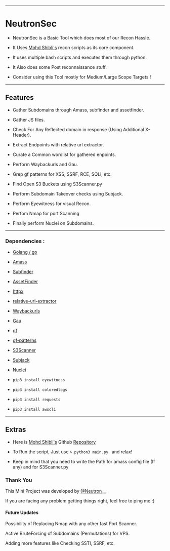 
---

# NeutronSec


- NeutronSec is a Basic Tool which does most of our Recon Hassle.

-  It Uses [Mohd Shibli's](https://twitter.com/_d3f4u17_) recon scripts
as its core component.

- It uses multiple bash scripts and executes them through python.
  
- It Also does some Post reconnaissance stuff.

- Consider using this Tool mostly for Medium/Large Scope Targets !

---
## Features 


- Gather Subdomains through Amass, subfinder and assetfinder.

- Gather JS files.

- Check For Any Reflected domain in response (Using Additional X-Header).

- Extract Endpoints with relative url extractor.

- Curate a Common wordlist for gathered enpoints.

- Perform Waybackurls and Gau.

- Grep gf patterns for XSS, SSRF, RCE, SQLi, etc.

- Find Open S3 Buckets using S3Scanner.py

- Perform Subdomain Takeover checks using Subjack.

- Perform Eyewitness for visual Recon.

- Perfom Nmap for port Scanning

- Finally perform Nuclei on Subdomains.

---

### Dependencies :

- [Golang / go](https://golang.org/doc/install)

- [Amass](https://github.com/OWASP/Amass)

- [Subfinder](https://github.com/projectdiscovery/subfinder)

- [AssetFinder](https://github.com/tomnomnom/assetfinder)

- [httpx](https://github.com/projectdiscovery/httpx)

- [relative-url-extractor](https://github.com/jobertabma/relative-url-extractor)

- [Waybackurls](https://github.com/tomnomnom/waybackurls)

- [Gau](https://github.com/lc/gau)

- [gf](https://github.com/tomnomnom/gf)

- [gf-patterns](https://github.com/1ndianl33t/Gf-Patterns)

- [S3Scanner](https://github.com/sa7mon/S3Scanner)

- [Subjack](https://github.com/haccer/subjack)

- [Nuclei](https://github.com/projectdiscovery/nuclei)

- ```pip3 install eyewitness```

- ```pip3 install coloredlogs```

- ```pip3 install requests```

- ```pip3 install awscli```

---

## Extras


- Here is [Mohd Shibli's](https://twitter.com/_d3f4u17_) Github [Repository](https://github.com/shibli2700) 

- To Run the script, Just use ``` > python3 main.py  ``` and relax!

- Keep in mind that you need to write the Path for amass config file (If any) and for S3Scanner.py

### Thank You


This Mini Project was developed by [@Neutron__](https://twitter.com/Neutron__)

If you are facing any problem getting things right, feel free to ping me :)

#### Future Updates


Possibility of Replacing Nmap with any other fast Port Scanner.

Active BruteForcing of Subdomains (Permutations) for VPS.

Adding more features like Checking SSTI, SSRF, etc.

